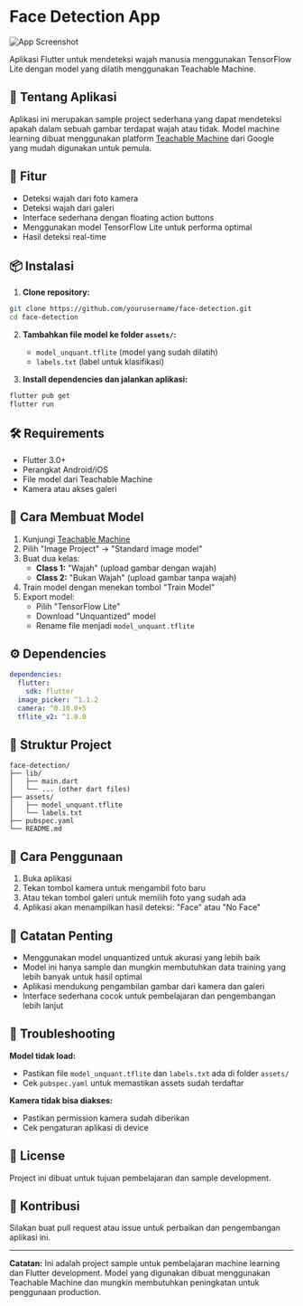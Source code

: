 # Face Detection App

![App Screenshot](./screenshot.png)

Aplikasi Flutter untuk mendeteksi wajah manusia menggunakan TensorFlow Lite dengan model yang dilatih menggunakan Teachable Machine.

## 📱 Tentang Aplikasi

Aplikasi ini merupakan sample project sederhana yang dapat mendeteksi apakah dalam sebuah gambar terdapat wajah atau tidak. Model machine learning dibuat menggunakan platform [Teachable Machine](https://teachablemachine.withgoogle.com/train/image) dari Google yang mudah digunakan untuk pemula.

## 🚀 Fitur

- Deteksi wajah dari foto kamera
- Deteksi wajah dari galeri
- Interface sederhana dengan floating action buttons
- Menggunakan model TensorFlow Lite untuk performa optimal
- Hasil deteksi real-time

## 📦 Instalasi

1. **Clone repository:**
```bash
git clone https://github.com/yourusername/face-detection.git
cd face-detection
```

2. **Tambahkan file model ke folder `assets/`:**
   - `model_unquant.tflite` (model yang sudah dilatih)
   - `labels.txt` (label untuk klasifikasi)

3. **Install dependencies dan jalankan aplikasi:**
```bash
flutter pub get
flutter run
```

## 🛠️ Requirements

- Flutter 3.0+
- Perangkat Android/iOS
- File model dari Teachable Machine
- Kamera atau akses galeri

## 🧠 Cara Membuat Model

1. Kunjungi [Teachable Machine](https://teachablemachine.withgoogle.com/train/image)
2. Pilih "Image Project" → "Standard image model"
3. Buat dua kelas:
   - **Class 1:** "Wajah" (upload gambar dengan wajah)
   - **Class 2:** "Bukan Wajah" (upload gambar tanpa wajah)
4. Train model dengan menekan tombol "Train Model"
5. Export model:
   - Pilih "TensorFlow Lite"
   - Download "Unquantized" model
   - Rename file menjadi `model_unquant.tflite`

## ⚙️ Dependencies

```yaml
dependencies:
  flutter:
    sdk: flutter
  image_picker: ^1.1.2
  camera: ^0.10.0+5
  tflite_v2: ^1.0.0
```

## 📁 Struktur Project

```
face-detection/
├── lib/
│   ├── main.dart
│   └── ... (other dart files)
├── assets/
│   ├── model_unquant.tflite
│   └── labels.txt
├── pubspec.yaml
└── README.md
```

## 🎯 Cara Penggunaan

1. Buka aplikasi
2. Tekan tombol kamera untuk mengambil foto baru
3. Atau tekan tombol galeri untuk memilih foto yang sudah ada
4. Aplikasi akan menampilkan hasil deteksi: "Face" atau "No Face"

## 📝 Catatan Penting

- Menggunakan model unquantized untuk akurasi yang lebih baik
- Model ini hanya sample dan mungkin membutuhkan data training yang lebih banyak untuk hasil optimal
- Aplikasi mendukung pengambilan gambar dari kamera dan galeri
- Interface sederhana cocok untuk pembelajaran dan pengembangan lebih lanjut

## 🔧 Troubleshooting

**Model tidak load:**
- Pastikan file `model_unquant.tflite` dan `labels.txt` ada di folder `assets/`
- Cek `pubspec.yaml` untuk memastikan assets sudah terdaftar

**Kamera tidak bisa diakses:**
- Pastikan permission kamera sudah diberikan
- Cek pengaturan aplikasi di device

## 📄 License

Project ini dibuat untuk tujuan pembelajaran dan sample development.

## 🤝 Kontribusi

Silakan buat pull request atau issue untuk perbaikan dan pengembangan aplikasi ini.

---

**Catatan:** Ini adalah project sample untuk pembelajaran machine learning dan Flutter development. Model yang digunakan dibuat menggunakan Teachable Machine dan mungkin membutuhkan peningkatan untuk penggunaan production.